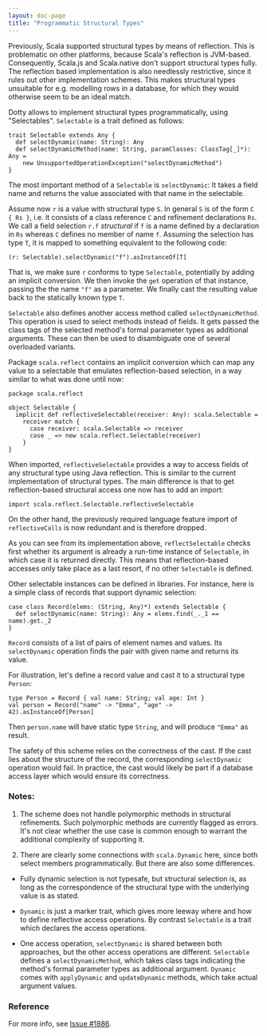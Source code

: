 ```yaml
---
layout: doc-page
title: "Programmatic Structural Types"
---
```


Previously, Scala supported structural types by means of
reflection. This is problematic on other platforms, because Scala's
reflection is JVM-based. Consequently, Scala.js and Scala.native don't
support structural types fully. The reflection based implementation is
also needlessly restrictive, since it rules out other implementation
schemes. This makes structural types unsuitable for e.g. modelling
rows in a database, for which they would otherwise seem to be an ideal
match.

Dotty allows to implement structural types programmatically, using
"Selectables". `Selectable` is a trait defined as follows:

    trait Selectable extends Any {
      def selectDynamic(name: String): Any
      def selectDynamicMethod(name: String, paramClasses: ClassTag[_]*): Any =
        new UnsupportedOperationException("selectDynamicMethod")
    }

The most important method of a `Selectable` is `selectDynamic`: It
takes a field name and returns the value associated with that name in
the selectable.

Assume now `r` is a value with structural type `S`. In general `S` is
of the form `C { Rs }`, i.e. it consists of a class reference `C` and
refinement declarations `Rs`. We call a field selection `r.f`
_structural_ if `f` is a name defined by a declaration in `Rs` whereas
`C` defines no member of name `f`. Assuming the selection has type
`T`, it is mapped to something equivalent to the following code:

    (r: Selectable).selectDynamic("f").asInstanceOf[T]

That is, we make sure `r` conforms to type `Selectable`, potentially
by adding an implicit conversion. We then invoke the `get` operation
of that instance, passing the the name `"f"` as a parameter. We
finally cast the resulting value back to the statically known type
`T`.

`Selectable` also defines another access method called
`selectDynamicMethod`. This operation is used to select methods
instead of fields. It gets passed the class tags of the selected
method's formal parameter types as additional arguments. These can
then be used to disambiguate one of several overloaded variants.

Package `scala.reflect` contains an implicit conversion which can map
any value to a selectable that emulates reflection-based selection, in
a way similar to what was done until now:

    package scala.reflect

    object Selectable {
      implicit def reflectiveSelectable(receiver: Any): scala.Selectable =
        receiver match {
          case receiver: scala.Selectable => receiver
          case _ => new scala.reflect.Selectable(receiver)
        }
    }

When imported, `reflectiveSelectable` provides a way to access fields
of any structural type using Java reflection. This is similar to the
current implementation of structural types. The main difference is
that to get reflection-based structural access one now has to add an
import:

    import scala.reflect.Selectable.reflectiveSelectable

On the other hand, the previously required language feature import of
`reflectiveCalls` is now redundant and is therefore dropped.

As you can see from its implementation above, `reflectSelectable`
checks first whether its argument is already a run-time instance of
`Selectable`, in which case it is returned directly. This means that
reflection-based accesses only take place as a last resort, if no
other `Selectable` is defined.

Other selectable instances can be defined in libraries. For instance,
here is a simple class of records that support dynamic selection:

    case class Record(elems: (String, Any)*) extends Selectable {
      def selectDynamic(name: String): Any = elems.find(_._1 == name).get._2
    }

`Record` consists of a list of pairs of element names and values. Its
`selectDynamic` operation finds the pair with given name and returns
its value.

For illustration, let's define a record value and cast it to a
structural type `Person`:

    type Person = Record { val name: String; val age: Int }
    val person = Record("name" -> "Emma", "age" -> 42).asInstanceOf[Person]

Then `person.name` will have static type `String`, and will produce `"Emma"` as result.

The safety of this scheme relies on the correctness of the cast. If
the cast lies about the structure of the record, the corresponding
`selectDynamic` operation would fail.  In practice, the cast would
likely be part if a database access layer which would ensure its
correctness.

### Notes:

1. The scheme does not handle polymorphic methods in structural
refinements. Such polymorphic methods are currently flagged as
errors. It's not clear whether the use case is common enough to
warrant the additional complexity of supporting it.

2. There are clearly some connections with `scala.Dynamic` here, since
both select members programmatically. But there are also some
differences.

 - Fully dynamic selection is not typesafe, but structural selection
   is, as long as the correspondence of the structural type with the
   underlying value is as stated.

 - `Dynamic` is just a marker trait, which gives more leeway where and
   how to define reflective access operations. By contrast
   `Selectable` is a trait which declares the access operations.

 - One access operation, `selectDynamic` is shared between both
   approaches, but the other access operations are
   different. `Selectable` defines a `selectDynamicMethod`, which
   takes class tags indicating the method's formal parameter types as
   additional argument. `Dynamic` comes with `applyDynamic` and
   `updateDynamic` methods, which take actual argument values.

### Reference

For more info, see [Issue #1886](https://github.com/lampepfl/dotty/issues/1886).
